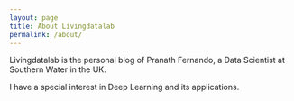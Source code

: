 ```yaml
---
layout: page
title: About Livingdatalab
permalink: /about/
---
```


Livingdatalab is the personal blog of Pranath Fernando, a Data Scientist at Southern Water in the UK.

I have a special interest in Deep Learning and its applications.
